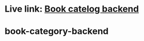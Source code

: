 # Live link: [Book catelog backend](https://book-catelog-backend.vercel.app)

# book-category-backend
